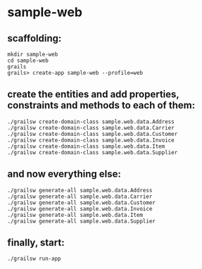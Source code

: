 # sample-web

## scaffolding:
```
mkdir sample-web
cd sample-web
grails
grails> create-app sample-web --profile=web
```

## create the entities and add properties, constraints and methods to each of them:
```
./grailsw create-domain-class sample.web.data.Address
./grailsw create-domain-class sample.web.data.Carrier
./grailsw create-domain-class sample.web.data.Customer
./grailsw create-domain-class sample.web.data.Invoice
./grailsw create-domain-class sample.web.data.Item
./grailsw create-domain-class sample.web.data.Supplier
```

## and now everything else:
```
./grailsw generate-all sample.web.data.Address
./grailsw generate-all sample.web.data.Carrier
./grailsw generate-all sample.web.data.Customer
./grailsw generate-all sample.web.data.Invoice
./grailsw generate-all sample.web.data.Item
./grailsw generate-all sample.web.data.Supplier
```

## finally, start:
```
./grailsw run-app
```
